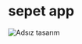# sepet app

![Adsız tasarım](https://user-images.githubusercontent.com/103332831/207380711-fc9015eb-096e-4ea8-95bc-d707f622e6b4.gif)

